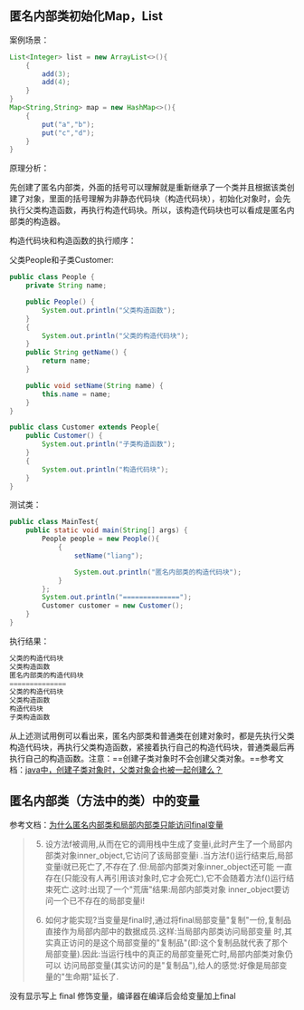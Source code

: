 ## 匿名内部类初始化Map，List

案例场景：

```java
List<Integer> list = new ArrayList<>(){
    {
        add(3);
        add(4);
    }
}
Map<String,String> map = new HashMap<>(){
    {
        put("a","b");
        put("c","d");
    }
}
```

原理分析：

先创建了匿名内部类，外面的括号可以理解就是重新继承了一个类并且根据该类创建了对象，里面的括号理解为非静态代码块（构造代码块），初始化对象时，会先执行父类构造函数，再执行构造代码块。所以，该构造代码块也可以看成是匿名内部类的构造器。

构造代码块和构造函数的执行顺序：

父类People和子类Customer:

```java
public class People {
    private String name;

    public People() {
        System.out.println("父类构造函数");
    }
    {
        System.out.println("父类的构造代码块");
    }
    public String getName() {
        return name;
    }

    public void setName(String name) {
        this.name = name;
    }
}

public class Customer extends People{
    public Customer() {
        System.out.println("子类构造函数");
    }
    {
        System.out.println("构造代码块");
    }
}
```

测试类：

```java
public class MainTest{
    public static void main(String[] args) {
        People people = new People(){
            {
                setName("liang");

                System.out.println("匿名内部类的构造代码块");
            }
        };
        System.out.println("==============");
        Customer customer = new Customer();
    }
}
```

执行结果：

```java
父类的构造代码块
父类构造函数
匿名内部类的构造代码块
==============
父类的构造代码块
父类构造函数
构造代码块
子类构造函数
```

从上述测试用例可以看出来，匿名内部类和普通类在创建对象时，都是先执行父类构造代码块，再执行父类构造函数，紧接着执行自己的构造代码块，普通类最后再执行自己的构造函数。注意：==创建子类对象时不会创建父类对象。==参考文档：[java中，创建子类对象时，父类对象会也被一起创建么？](https://blog.csdn.net/lylovelzf/article/details/79417101)

## 匿名内部类（方法中的类）中的变量

参考文档：[为什么匿名内部类和局部内部类只能访问final变量](https://blog.csdn.net/weixin_30287169/article/details/96543710)

> 5)  设方法f被调用,从而在它的调用栈中生成了变量i,此时产生了一个局部内部类对象inner_object,它访问了该局部变量i .当方法f()运行结束后,局部变量i就已死亡了,不存在了.但:局部内部类对象inner_object还可能  一直存在(只能没有人再引用该对象时,它才会死亡),它不会随着方法f()运行结束死亡.这时:出现了一个"荒唐"结果:局部内部类对象 inner_object要访问一个已不存在的局部变量i!
>
>
> 6)  如何才能实现?当变量是final时,通过将final局部变量"复制"一份,复制品直接作为局部内部中的数据成员.这样:当局部内部类访问局部变量 时,其实真正访问的是这个局部变量的"复制品"(即:这个复制品就代表了那个局部变量).因此:当运行栈中的真正的局部变量死亡时,局部内部类对象仍可以 访问局部变量(其实访问的是"复制品"),给人的感觉:好像是局部变量的"生命期"延长了.

没有显示写上 final 修饰变量，编译器在编译后会给变量加上final